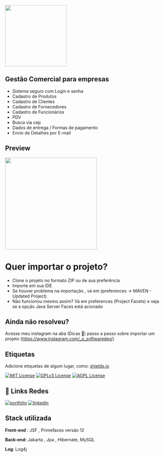 <img width=200px src="https://github.com/JoaoLlucaxs/PDV_Comercial/assets/92184255/da3e5109-d347-46f9-a7e0-8de36ca61a94"/>

## Gestão Comercial para empresas

- Sistema seguro com Login e senha
- Cadastro de Produtos
- Cadastro de Clientes
- Cadastro de Fornecedores
- Cadastro de Funcionários
- PDV
- Busca via cep
- Dados de entrega / Formas de pagamento
- Envio de Detalhes por E-mail

## Preview 
<img width=300 src="https://github.com/JoaoLlucaxs/PDV_Comercial/assets/92184255/f5a1b9b4-3fd7-4b69-9404-57161170226f"/>


# Quer importar o projeto?

- Clone o projeto no formato ZIP ou de sua preferência
- Importe em sua IDE
- Se houver problema na importação , vá em (preferences -> MAVEN - Updated Project)
- Não funcionou mesmo assim? Vá em preferences (Project Facets) e veja se a opção Java Server Faces está acionado

## Ainda não resolveu?
    
Acesse meu instagram na aba (Dicas 🤯) passo a passo sobre importar um projeto 
(https://www.instagram.com/_o_softwaredev/)
## Etiquetas

Adicione etiquetas de algum lugar, como: [shields.io](https://shields.io/)

[![MIT License](https://img.shields.io/badge/License-MIT-green.svg)](https://choosealicense.com/licenses/mit/)
[![GPLv3 License](https://img.shields.io/badge/License-GPL%20v3-yellow.svg)](https://opensource.org/licenses/)
[![AGPL License](https://img.shields.io/badge/license-AGPL-blue.svg)](http://www.gnu.org/licenses/agpl-3.0)


## 🔗 Links Redes
[![portfolio](https://img.shields.io/badge/my_portfolio-000?style=for-the-badge&logo=ko-fi&logoColor=white)](https://devjoao.vercel.app/)
[![linkedin](https://img.shields.io/badge/linkedin-0A66C2?style=for-the-badge&logo=linkedin&logoColor=white)](https://www.linkedin.com//in/jo%C3%A3o-lucas-queiroz/)


## Stack utilizada

**Front-end** : JSF , Primefaces versão 12

**Back-end:** Jakarta , Jpa , Hibernate, MySQL

**Log**: Log4j


